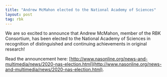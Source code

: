 ```yaml
---
title: "Andrew McMahon elected to the National Academy of Sciences"
layout: post
tag: rbk
---
```


We are so excited to announce that Andrew McMahon, member of the RBK Consortium, has been elected to the National Academy of Sciences in recognition of distinguished and continuing achievements in original research!

Read the announcement here:
[http://www.nasonline.org/news-and-multimedia/news/2020-nas-election.html](http://www.nasonline.org/news-and-multimedia/news/2020-nas-election.html).
